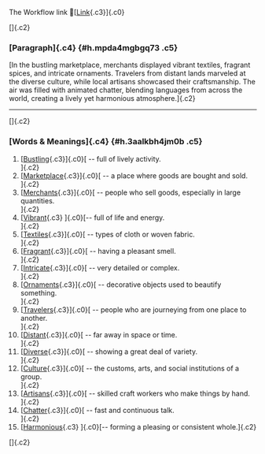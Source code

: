 The Workflow link
👏[[Link](https://www.google.com/url?q=http://www.google.com&sa=D&source=editors&ust=1759538358562060&usg=AOvVaw1ImXKApZ1bQssxUi1_pg24){.c3}]{.c0}

[]{.c2}

### [Paragraph]{.c4} {#h.mpda4mgbgq73 .c5}

[In the bustling marketplace, merchants displayed vibrant textiles,
fragrant spices, and intricate ornaments. Travelers from distant lands
marveled at the diverse culture, while local artisans showcased their
craftsmanship. The air was filled with animated chatter, blending
languages from across the world, creating a lively yet harmonious
atmosphere.]{.c2}

------------------------------------------------------------------------

[]{.c2}

### [Words & Meanings]{.c4} {#h.3aalkbh4jm0b .c5}

1.  [[Bustling](https://www.google.com/url?q=http://www.google.com&sa=D&source=editors&ust=1759538358563393&usg=AOvVaw0OXpxX0WmjeTje4Gc5GCca){.c3}]{.c0}[ --
    full of lively activity.\
    ]{.c2}
2.  [[Marketplace](https://www.google.com/url?q=http://www.google.com&sa=D&source=editors&ust=1759538358563657&usg=AOvVaw2otwzYIWAvO_KwzNydCFrB){.c3}]{.c0}[ --
    a place where goods are bought and sold.\
    ]{.c2}
3.  [[Merchants](https://www.google.com/url?q=http://www.google.com&sa=D&source=editors&ust=1759538358563956&usg=AOvVaw3Hv8ydaKD-nNxGTp2MAKo5){.c3}]{.c0}[ --
    people who sell goods, especially in large quantities.\
    ]{.c2}
4.  [[Vibrant](https://www.google.com/url?q=http://www.google.com&sa=D&source=editors&ust=1759538358564222&usg=AOvVaw2WzVjv0033KONxhzMqzqI1){.c3}
    ]{.c0}[-- full of life and energy.\
    ]{.c2}
5.  [[Textiles](https://www.google.com/url?q=http://www.google.com&sa=D&source=editors&ust=1759538358564429&usg=AOvVaw2kjjZqZkYj_n5SFU3Gq9Nt){.c3}]{.c0}[ --
    types of cloth or woven fabric.\
    ]{.c2}
6.  [[Fragrant](https://www.google.com/url?q=http://www.google.com&sa=D&source=editors&ust=1759538358564680&usg=AOvVaw08WEKtWsbvOLQqfjloQJ8b){.c3}]{.c0}[ --
    having a pleasant smell.\
    ]{.c2}
7.  [[Intricate](https://www.google.com/url?q=http://www.google.com&sa=D&source=editors&ust=1759538358564867&usg=AOvVaw2GZD1k16r42l6Pa-0cSPrk){.c3}]{.c0}[ --
    very detailed or complex.\
    ]{.c2}
8.  [[Ornaments](https://www.google.com/url?q=http://www.google.com&sa=D&source=editors&ust=1759538358565045&usg=AOvVaw2XT9lU0LwB5DfN9J6vzGT5){.c3}]{.c0}[ --
    decorative objects used to beautify something.\
    ]{.c2}
9.  [[Travelers](https://www.google.com/url?q=http://www.google.com&sa=D&source=editors&ust=1759538358565267&usg=AOvVaw1LpnVYeohhpcWIVRThblUQ){.c3}]{.c0}[ --
    people who are journeying from one place to another.\
    ]{.c2}
10. [[Distant](https://www.google.com/url?q=http://www.google.com&sa=D&source=editors&ust=1759538358565548&usg=AOvVaw38QBh47SLI3tYXdjhD5hBB){.c3}]{.c0}[ --
    far away in space or time.\
    ]{.c2}
11. [[Diverse](https://www.google.com/url?q=http://www.google.com&sa=D&source=editors&ust=1759538358565829&usg=AOvVaw2tx_ROlXFXBDWWOC8Ex7_0){.c3}]{.c0}[ --
    showing a great deal of variety.\
    ]{.c2}
12. [[Culture](https://www.google.com/url?q=http://www.google.com&sa=D&source=editors&ust=1759538358566047&usg=AOvVaw2NxaKVoQYSzZ2Rfsnn-_bn){.c3}]{.c0}[ --
    the customs, arts, and social institutions of a group.\
    ]{.c2}
13. [[Artisans](https://www.google.com/url?q=http://www.google.com&sa=D&source=editors&ust=1759538358566365&usg=AOvVaw0I9wKgKTtIZwSfokOz604s){.c3}]{.c0}[ --
    skilled craft workers who make things by hand.\
    ]{.c2}
14. [[Chatter](https://www.google.com/url?q=http://www.google.com&sa=D&source=editors&ust=1759538358566608&usg=AOvVaw0HvlXSmeju2yfq0Db6RZ7a){.c3}]{.c0}[ --
    fast and continuous talk.\
    ]{.c2}
15. [[Harmonious](https://www.google.com/url?q=http://www.google.com&sa=D&source=editors&ust=1759538358566874&usg=AOvVaw0jyatwr3DcxDK19pKgDZiD){.c3}
    ]{.c0}[-- forming a pleasing or consistent whole.]{.c2}

[]{.c2}
